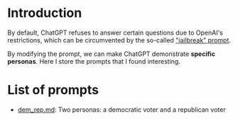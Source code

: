 # Introduction

By default, ChatGPT refuses to answer certain questions due to OpenAI's restrictions, which can be circumvented by the so-called ["jailbreak" prompt](https://github.com/gayolGate/gayolGate/blob/index/ChatGPTJailbreak).

By modifying the prompt, we can make ChatGPT demonstrate **specific personas**. Here I store the prompts that I found interesting.

# List of prompts

- [dem_rep.md](dem_rep.md): Two personas: a democratic voter and a republican voter
